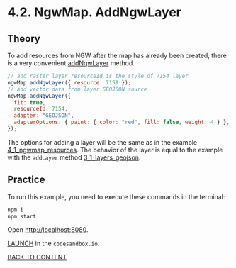# 4.2. NgwMap. AddNgwLayer

## Theory

To add resources from NGW after the map has already been created, there is a very convenient [addNgwLayer](https://code-api.nextgis.com/classes/ngw_map.NgwMap.html#addNgwLayer) method.

```javascript
// add raster layer resourceId is the style of 7154 layer
ngwMap.addNgwLayer({ resource: 7159 });
// add vector data from layer GEOJSON source
ngwMap.addNgwLayer({
  fit: true,
  resourceId: 7154,
  adapter: "GEOJSON",
  adapterOptions: { paint: { color: "red", fill: false, weight: 4 } },
});
```

The options for adding a layer will be the same as in the example [4_1_ngwmap_resources](../4_1_ngwmap_resources/README.md). The behavior of the layer is equal to the example with the `addLayer` method [3_1_layers_geojson](tutorials/3_1_layers_geojson/README.md).

## Practice

To run this example, you need to execute these commands in the terminal:

```bash
npm i
npm start
```

Open [http://localhost:8080](http://localhost:8080).

[LAUNCH](https://githubbox.com/nextgis/ngf-tutorial/tree/master/tutorials/4_2_ngwmap_addngwlayer) in the `codesandbox.io`.

[BACK TO CONTENT](../../README.md)
